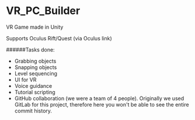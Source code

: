 # VR_PC_Builder

VR Game made in Unity

Supports Oculus Rift/Quest (via Oculus link)

######Tasks done:
- Grabbing objects
- Snapping objects
- Level sequencing
- UI for VR
- Voice guidance
- Tutorial scripting
- GitHub collaboration (we were a team of 4 people). Originally we used GitLab for this project, therefore here you won't be able to see the entire commit history.
